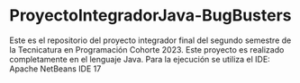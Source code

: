# ProyectoIntegradorJava-BugBusters

Este es el repositorio del proyecto integrador final del segundo semestre de la Tecnicatura en Programación Cohorte 2023. 
Este proyecto es realizado completamente en el lenguaje Java.
Para la ejecución se utiliza el IDE: Apache NetBeans IDE 17
